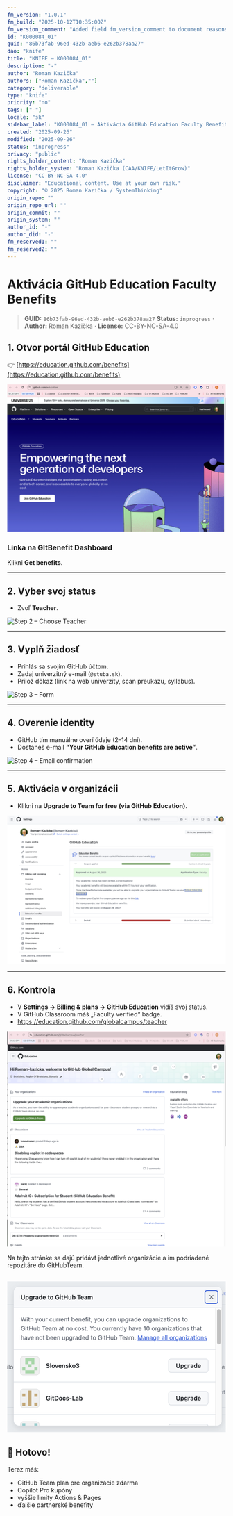 ```yaml
---
fm_version: "1.0.1"
fm_build: "2025-10-12T10:35:00Z"
fm_version_comment: "Added field fm_version_comment to document reasons for FM updates"
id: "K000084_01"
guid: "86b73fab-96ed-432b-aeb6-e262b378aa27"
dao: "knife"
title: "KNIFE – K000084_01"
description: "-"
author: "Roman Kazička"
authors: ["Roman Kazička",""]
category: "deliverable"
type: "knife"
priority: "no"
tags: ["-"]
locale: "sk"
sidebar_label: "K000084_01 – Aktivácia GitHub Education Faculty Benefits"
created: "2025-09-26"
modified: "2025-09-26"
status: "inprogress"
privacy: "public"
rights_holder_content: "Roman Kazička"
rights_holder_system: "Roman Kazička (CAA/KNIFE/LetItGrow)"
license: "CC-BY-NC-SA-4.0"
disclaimer: "Educational content. Use at your own risk."
copyright: "© 2025 Roman Kazička / SystemThinking"
origin_repo: ""
origin_repo_url: ""
origin_commit: ""
origin_system: ""
author_id: "-"
author_did: "-"
fm_reserved1: ""
fm_reserved2: ""
---
```

# Aktivácia GitHub Education Faculty Benefits

<!-- fm-visible: start -->
> **GUID:** `86b73fab-96ed-432b-aeb6-e262b378aa27`
> **Status:** `inprogress` · **Author:** Roman Kazička · **License:** CC-BY-NC-SA-4.0
<!-- fm-visible: end -->

## 1. Otvor portál GitHub Education
👉 [https://education.github.com/benefits](https://education.github.com/benefits)

![Step 1 - GitHub Education homepage](./img/GHEDU-HomePage.png)

### Linka na GItBenefit Dashboard
Klikni **Get benefits**.

---

## 2. Vyber svoj status
- Zvoľ **Teacher**.

![Step 2 – Choose Teacher](pathname://img/step2.png)

---

## 3. Vyplň žiadosť
- Prihlás sa svojím GitHub účtom.
- Zadaj univerzitný e-mail (`@stuba.sk`).
- Prilož dôkaz (link na web univerzity, scan preukazu, syllabus).

![Step 3 – Form](pathname://img/step3.png)

---

## 4. Overenie identity
- GitHub tím manuálne overí údaje (2–14 dní).
- Dostaneš e-mail **“Your GitHub Education benefits are active”**.

![Step 4 – Email confirmation](pathname://img/step4.png)

---

## 5. Aktivácia v organizácii
-  Klikni na **Upgrade to Team for free (via GitHub Education)**.

![Step 5 – Upgrade org plan](./img/Link-GHE-Dashboard.png)

---

## 6. Kontrola
- V **Settings → Billing & plans → GitHub Education** vidíš svoj status.
- V GitHub Classroom máš „Faculty verified“ badge.
- https://education.github.com/globalcampus/teacher
  

![Step 6 – Welcome paged](./img/WelcomePage-GHB.png)

Na tejto stránke sa dajú pridávť jednotlivé organizácie a im podriadené repozitáre do GitHubTeam.

![alt text](./img/UPdateOrganisationToGHTeam.png)
---

## 🎉 Hotovo!
Teraz máš:
- GitHub Team plan pre organizácie zdarma
- Copilot Pro kupóny
- vyššie limity Actions & Pages
- ďalšie partnerské benefity
